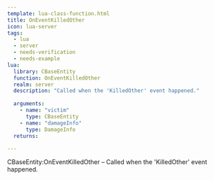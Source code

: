 ```yaml
---
template: lua-class-function.html
title: OnEventKilledOther
icon: lua-server
tags:
  - lua
  - server
  - needs-verification
  - needs-example
lua:
  library: CBaseEntity
  function: OnEventKilledOther
  realm: server
  description: "Called when the 'KilledOther' event happened."
  
  arguments:
    - name: "victim"
      type: CBaseEntity
    - name: "damageInfo"
      type: DamageInfo
  returns:
    
---
```


<div class="lua__search__keywords">
CBaseEntity:OnEventKilledOther &#x2013; Called when the 'KilledOther' event happened.
</div>
